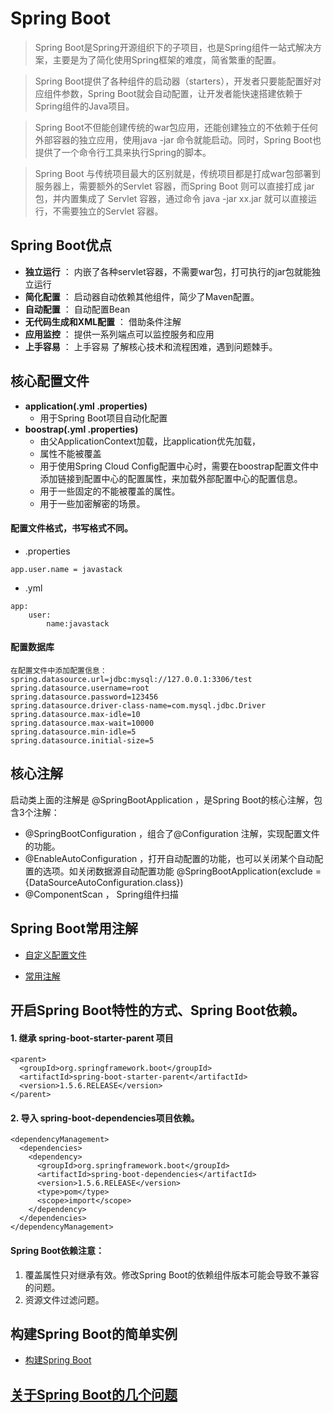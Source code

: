 # Spring Boot
> Spring Boot是Spring开源组织下的子项目，也是Spring组件一站式解决方案，主要是为了简化使用Spring框架的难度，简省繁重的配置。

> Spring Boot提供了各种组件的启动器（starters），开发者只要能配置好对应组件参数，Spring Boot就会自动配置，让开发者能快速搭建依赖于Spring组件的Java项目。

> Spring Boot不但能创建传统的war包应用，还能创建独立的不依赖于任何外部容器的独立应用，使用java -jar 命令就能启动。同时，Spring Boot也提供了一个命令行工具来执行Spring的脚本。

> Spring Boot 与传统项目最大的区别就是，传统项目都是打成war包部署到服务器上，需要额外的Servlet 容器，而Spring Boot 则可以直接打成 jar包，并内置集成了 Servlet 容器，通过命令 java -jar xx.jar 就可以直接运行，不需要独立的Servlet 容器。


## Spring Boot优点
- **独立运行** ： 内嵌了各种servlet容器，不需要war包，打可执行的jar包就能独立运行
- **简化配置** ： 启动器自动依赖其他组件，简少了Maven配置。
- **自动配置** ： 自动配置Bean
- **无代码生成和XML配置** ： 借助条件注解
- **应用监控** ： 提供一系列端点可以监控服务和应用
- **上手容易** ： 上手容易 了解核心技术和流程困难，遇到问题棘手。

## 核心配置文件
- **application(.yml .properties)** 
    - 用于Spring Boot项目自动化配置
- **boostrap(.yml .properties)**  
    - 由父ApplicationContext加载，比application优先加载，
    - 属性不能被覆盖
    - 用于使用Spring Cloud Config配置中心时，需要在boostrap配置文件中添加链接到配置中心的配置属性，来加载外部配置中心的配置信息。
    - 用于一些固定的不能被覆盖的属性。
    - 用于一些加密解密的场景。

#### 配置文件格式，书写格式不同。
- .properties
``` text 
app.user.name = javastack
``` 

- .yml
``` text 
app:
    user:
        name:javastack
``` 

#### 配置数据库

```text
在配置文件中添加配置信息：
spring.datasource.url=jdbc:mysql://127.0.0.1:3306/test
spring.datasource.username=root
spring.datasource.password=123456
spring.datasource.driver-class-name=com.mysql.jdbc.Driver
spring.datasource.max-idle=10
spring.datasource.max-wait=10000
spring.datasource.min-idle=5
spring.datasource.initial-size=5

```

## 核心注解

启动类上面的注解是 @SpringBootApplication ，是Spring Boot的核心注解，包含3个注解：
- @SpringBootConfiguration  ，组合了@Configuration 注解，实现配置文件的功能。
- @EnableAutoConfiguration ，打开自动配置的功能，也可以关闭某个自动配置的选项。如关闭数据源自动配置功能 @SpringBootApplication(exclude = {DataSourceAutoConfiguration.class})
- @ComponentScan ， Spring组件扫描

## Spring Boot常用注解

- [自定义配置文件](Spring-Boot-properties.md) 

- [常用注解](Spring-Boot-annotations.md)

## 开启Spring Boot特性的方式、Spring Boot依赖。
#### 1.  继承 spring-boot-starter-parent 项目
``` text 
<parent>
  <groupId>org.springframework.boot</groupId>
  <artifactId>spring-boot-starter-parent</artifactId>
  <version>1.5.6.RELEASE</version>
</parent>
```
#### 2.  导入 spring-boot-dependencies项目依赖。
``` text 
<dependencyManagement>
  <dependencies>
    <dependency>
      <groupId>org.springframework.boot</groupId>
      <artifactId>spring-boot-dependencies</artifactId>
      <version>1.5.6.RELEASE</version>
      <type>pom</type>
      <scope>import</scope>
    </dependency>
  </dependencies>
</dependencyManagement>
```

#### Spring Boot依赖注意：
1. 覆盖属性只对继承有效。修改Spring Boot的依赖组件版本可能会导致不兼容的问题。
2. 资源文件过滤问题。

## 构建Spring Boot的简单实例
- [构建Spring Boot](Spring-Boot-Build.md)

## [关于Spring Boot的几个问题](Spring-Boot-2.md)
